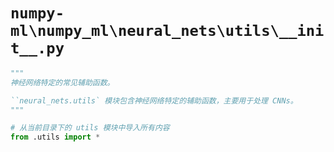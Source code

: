 # `numpy-ml\numpy_ml\neural_nets\utils\__init__.py`

```py
"""
神经网络特定的常见辅助函数。

``neural_nets.utils` 模块包含神经网络特定的辅助函数，主要用于处理 CNNs。
"""

# 从当前目录下的 utils 模块中导入所有内容
from .utils import *
```